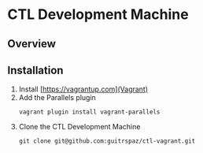 # CTL Development Machine

## Overview

## Installation
1. Install [https://vagrantup.com](Vagrant)
2. Add the Parallels plugin
	~~~
	vagrant plugin install vagrant-parallels
	~~~
3. Clone the CTL Development Machine
	~~~
	git clone git@github.com:guitrspaz/ctl-vagrant.git
	~~~
